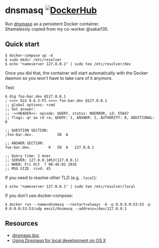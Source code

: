 # dnsmasq [![DockerHub](https://img.shields.io/badge/docker-hub-brightgreen.svg?style=flat)](https://hub.docker.com/r/eexit/dnsmasq)

Run [dnsmasq](http://www.thekelleys.org.uk/dnsmasq/doc.html) as a persistent Docker container.  
Shamelessly copied from my co-worker @sakai135.

## Quick start

    $ docker-compose up -d
    $ sudo mkdir /etc/resolver
    $ echo "nameserver 127.0.0.1" | sudo tee /etc/resolver/dev

Once you did that, the container will start automatically with the Docker daemon so you won't have to take care of it anymore.

Test:

    $ dig foo-bar.dev @127.0.0.1
    ; <<>> DiG 9.8.3-P1 <<>> foo-bar.dev @127.0.0.1
    ;; global options: +cmd
    ;; Got answer:
    ;; ->>HEADER<<- opcode: QUERY, status: NOERROR, id: 55047
    ;; flags: qr aa rd ra; QUERY: 1, ANSWER: 1, AUTHORITY: 0, ADDITIONAL: 0

    ;; QUESTION SECTION:
    ;foo-bar.dev.           IN  A

    ;; ANSWER SECTION:
    foo-bar.dev.        0   IN  A   127.0.0.1

    ;; Query time: 1 msec
    ;; SERVER: 127.0.0.1#53(127.0.0.1)
    ;; WHEN: Fri Oct  7 00:46:02 2016
    ;; MSG SIZE  rcvd: 45

If you need to resolve other TLD (e.g. `.local`):

    $ echo "nameserver 127.0.0.1" | sudo tee /etc/resolver/local

If you don't use docker-compose:

    $ docker run --name=dnsmasq --restart=always -d -p 0.0.0.0:53:53 -p 0.0.0.0:53:53/udp eexit/dnsmasq --address=/dev/127.0.0.1

## Resources

- [dnsmasq doc](http://www.thekelleys.org.uk/dnsmasq/docs/dnsmasq-man.html)
- [Using Dnsmasq for local development on OS X](https://passingcuriosity.com/2013/dnsmasq-dev-osx/)
